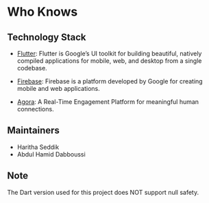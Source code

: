 # Who Knows

## Technology Stack

- [Flutter](https://flutter.dev/): Flutter is Google’s UI toolkit for building beautiful, natively compiled applications for mobile, web, and desktop from a single codebase.

- [Firebase](https://firebase.google.com/): Firebase is a platform developed by Google for creating mobile and web applications.

- [Agora](https://www.agora.io/en/): A Real-Time Engagement Platform for meaningful human connections.

## Maintainers
- Haritha Seddik
- Abdul Hamid Dabboussi

## Note
The Dart version used for this project does NOT support null safety. 
